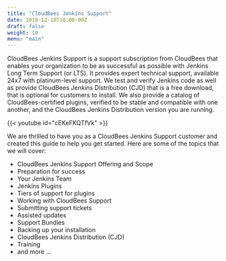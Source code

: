 ```yaml
---
title: "CloudBees Jenkins Support"
date: 2019-12-10T18:00:00Z
draft: false
weight: 10
menu: "main"
---
```


CloudBees Jenkins Support is a support subscription from CloudBees that enables your organization to be as successful as possible with Jenkins Long Term Support (or LTS). It provides expert technical support, available 24x7 with platinum-level support. We test and verify Jenkins code as well as provide CloudBees Jenkins Distribution (CJD) that is a free download, that is optional for customers to install. We also provide a catalog of CloudBees-certified plugins, verified to be stable and compatible with one another, and the CloudBees Jenkins Distribution version you are running.

{{< youtube id="cEKeFKQTfVk" >}}


We are thrilled to have you as a CloudBees Jenkins Support customer and created this guide to help you get started.  Here are some of the topics that we will cover:

* CloudBees Jenkins Support Offering and Scope
* Preparation for success 
* Your Jenkins Team
* Jenkins Plugins
* Tiers of support for plugins
* Working with CloudBees Support
* Submitting support tickets
* Assisted updates
* Support Bundles
* Backing up your installation
* CloudBees Jenkins Distribution (CJD)
* Training
* and more …

